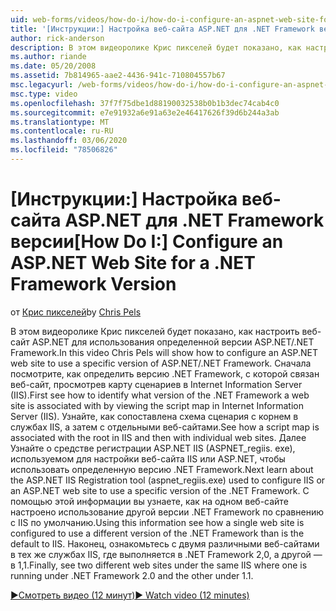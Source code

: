 ```yaml
---
uid: web-forms/videos/how-do-i/how-do-i-configure-an-aspnet-web-site-for-a-net-framework-version
title: '[Инструкции:] Настройка веб-сайта ASP.NET для .NET Framework версии | Документация Майкрософт'
author: rick-anderson
description: В этом видеоролике Крис пикселей будет показано, как настроить веб-сайт ASP.NET для использования определенной версии ASP.NET/.NET Framework. Сначала посмотрите, как определить, что такое v...
ms.author: riande
ms.date: 05/20/2008
ms.assetid: 7b814965-aae2-4436-941c-710804557b67
msc.legacyurl: /web-forms/videos/how-do-i/how-do-i-configure-an-aspnet-web-site-for-a-net-framework-version
msc.type: video
ms.openlocfilehash: 37f7f75dbe1d88190032538b0b1b3dec74cab4c0
ms.sourcegitcommit: e7e91932a6e91a63e2e46417626f39d6b244a3ab
ms.translationtype: MT
ms.contentlocale: ru-RU
ms.lasthandoff: 03/06/2020
ms.locfileid: "78506826"
---
```

# <a name="how-do-i-configure-an-aspnet-web-site-for-a-net-framework-version"></a><span data-ttu-id="8bf07-104">[Инструкции:] Настройка веб-сайта ASP.NET для .NET Framework версии</span><span class="sxs-lookup"><span data-stu-id="8bf07-104">[How Do I:] Configure an ASP.NET Web Site for a .NET Framework Version</span></span>

<span data-ttu-id="8bf07-105">от [Крис пикселей](https://twitter.com/chrispels)</span><span class="sxs-lookup"><span data-stu-id="8bf07-105">by [Chris Pels](https://twitter.com/chrispels)</span></span>

<span data-ttu-id="8bf07-106">В этом видеоролике Крис пикселей будет показано, как настроить веб-сайт ASP.NET для использования определенной версии ASP.NET/.NET Framework.</span><span class="sxs-lookup"><span data-stu-id="8bf07-106">In this video Chris Pels will show how to configure an ASP.NET web site to use a specific version of ASP.NET/.NET Framework.</span></span> <span data-ttu-id="8bf07-107">Сначала посмотрите, как определить версию .NET Framework, с которой связан веб-сайт, просмотрев карту сценариев в Internet Information Server (IIS).</span><span class="sxs-lookup"><span data-stu-id="8bf07-107">First see how to identify what version of the .NET Framework a web site is associated with by viewing the script map in Internet Information Server (IIS).</span></span> <span data-ttu-id="8bf07-108">Узнайте, как сопоставлена схема сценария с корнем в службах IIS, а затем с отдельными веб-сайтами.</span><span class="sxs-lookup"><span data-stu-id="8bf07-108">See how a script map is associated with the root in IIS and then with individual web sites.</span></span> <span data-ttu-id="8bf07-109">Далее Узнайте о средстве регистрации ASP.NET IIS (ASPNET\_regiis. exe), используемом для настройки веб-сайта IIS или ASP.NET, чтобы использовать определенную версию .NET Framework.</span><span class="sxs-lookup"><span data-stu-id="8bf07-109">Next learn about the ASP.NET IIS Registration tool (aspnet\_regiis.exe) used to configure IIS or an ASP.NET web site to use a specific version of the .NET Framework.</span></span> <span data-ttu-id="8bf07-110">С помощью этой информации вы узнаете, как на одном веб-сайте настроено использование другой версии .NET Framework по сравнению с IIS по умолчанию.</span><span class="sxs-lookup"><span data-stu-id="8bf07-110">Using this information see how a single web site is configured to use a different version of the .NET Framework than is the default to IIS.</span></span> <span data-ttu-id="8bf07-111">Наконец, ознакомьтесь с двумя различными веб-сайтами в тех же службах IIS, где выполняется в .NET Framework 2,0, а другой — в 1,1.</span><span class="sxs-lookup"><span data-stu-id="8bf07-111">Finally, see two different web sites under the same IIS where one is running under .NET Framework 2.0 and the other under 1.1.</span></span>

[<span data-ttu-id="8bf07-112">&#9654;Смотреть видео (12 минут)</span><span class="sxs-lookup"><span data-stu-id="8bf07-112">&#9654; Watch video (12 minutes)</span></span>](https://channel9.msdn.com/Blogs/ASP-NET-Site-Videos/how-do-i-configure-an-aspnet-web-site-for-a-net-framework-version)
